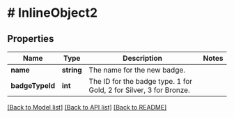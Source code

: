 # # InlineObject2

## Properties

Name | Type | Description | Notes
------------ | ------------- | ------------- | -------------
**name** | **string** | The name for the new badge. |
**badgeTypeId** | **int** | The ID for the badge type. 1 for Gold, 2 for Silver, 3 for Bronze. |

[[Back to Model list]](../../README.md#models) [[Back to API list]](../../README.md#endpoints) [[Back to README]](../../README.md)
